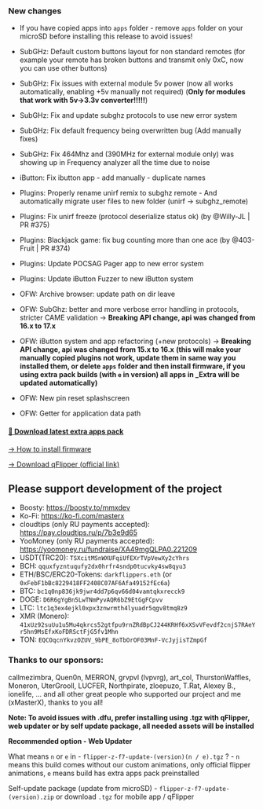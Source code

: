 ### New changes
* If you have copied apps into `apps` folder - remove `apps` folder on your microSD before installing this release to avoid issues!
* SubGHz: Default custom buttons layout for non standard remotes (for example your remote has broken buttons and transmit only 0xC, now you can use other buttons)
* SubGHz: Fix issues with external module 5v power (now all works automatically, enabling +5v manually not required) (**Only for modules that work with 5v->3.3v converter!!!!!**)
* SubGHz: Fix and update subghz protocols to use new error system
* SubGHz: Fix default frequency being overwritten bug (Add manually fixes)
* SubGHz: Fix 464Mhz and (390MHz for external module only) was showing up in Frequency analyzer all the time due to noise
* iButton: Fix ibutton app - add manually - duplicate names
* Plugins: Properly rename unirf remix to subghz remote - And automatically migrate user files to new folder (unirf -> subghz_remote)
* Plugins: Fix unirf freeze (protocol deserialize status ok) (by @Willy-JL | PR #375)
* Plugins: Blackjack game: fix bug counting more than one ace (by @403-Fruit | PR #374)
* Plugins: Update POCSAG Pager app to new error system
* Plugins: Update iButton Fuzzer to new iButton system
* OFW: Archive browser: update path on dir leave 
* OFW: SubGhz: better and more verbose error handling in protocols, stricter CAME validation -> **Breaking API change, api was changed from 16.x to 17.x** 
* OFW: iButton system and app refactoring (+new protocols) -> **Breaking API change, api was changed from 15.x to 16.x** 
**(this will make your manually copied plugins not work, update them in same way you installed them, or delete `apps` folder and then install firmware, if you using extra pack builds (with `e` in version) all apps in _Extra will be updated automatically)**

* OFW: New pin reset splashscreen
* OFW: Getter for application data path

#### [🎲 Download latest extra apps pack](https://github.com/xMasterX/unleashed-extra-pack/archive/refs/heads/main.zip)

[-> How to install firmware](https://github.com/DarkFlippers/unleashed-firmware/blob/dev/documentation/HowToInstall.md)

[-> Download qFlipper (official link)](https://flipperzero.one/update)

## Please support development of the project
* Boosty: https://boosty.to/mmxdev
* Ko-Fi: https://ko-fi.com/masterx
* cloudtips (only RU payments accepted): https://pay.cloudtips.ru/p/7b3e9d65
* YooMoney (only RU payments accepted): https://yoomoney.ru/fundraise/XA49mgQLPA0.221209
* USDT(TRC20): `TSXcitMSnWXUFqiUfEXrTVpVewXy2cYhrs`
* BCH: `qquxfyzntuqufy2dx0hrfr4sndp0tucvky4sw8qyu3`
* ETH/BSC/ERC20-Tokens: `darkflippers.eth` (or `0xFebF1bBc8229418FF2408C07AF6Afa49152fEc6a`)
* BTC: `bc1q0np836jk9jwr4dd7p6qv66d04vamtqkxrecck9`
* DOGE: `D6R6gYgBn5LwTNmPyvAQR6bZ9EtGgFCpvv`
* LTC: `ltc1q3ex4ejkl0xpx3znwrmth4lyuadr5qgv8tmq8z9`
* XMR (Monero): `41xUz92suUu1u5Mu4qkrcs52gtfpu9rnZRdBpCJ244KRHf6xXSvVFevdf2cnjS7RAeYr5hn9MsEfxKoFDRSctFjG5fv1Mhn`
* TON: `EQCOqcnYkvzOZUV_9bPE_8oTbOrOF03MnF-VcJyjisTZmpGf`

### Thanks to our sponsors:
callmezimbra, Quen0n, MERRON, grvpvl (lvpvrg), art_col, ThurstonWaffles, Moneron, UterGrooll, LUCFER, Northpirate, zloepuzo, T.Rat, Alexey B., ionelife, ...
and all other great people who supported our project and me (xMasterX), thanks to you all!

**Note: To avoid issues with .dfu, prefer installing using .tgz with qFlipper, web updater or by self update package, all needed assets will be installed**

**Recommended option - Web Updater**

What means `n` or `e` in - `flipper-z-f7-update-(version)(n / e).tgz` ? - `n` means this build comes without our custom animations, only official flipper animations, 
`e` means build has extra apps pack preinstalled

Self-update package (update from microSD) - `flipper-z-f7-update-(version).zip` or download `.tgz` for mobile app / qFlipper


